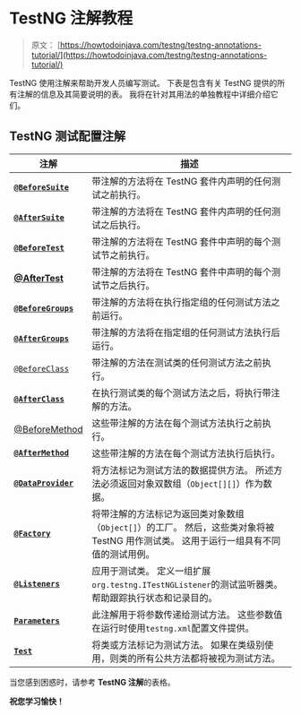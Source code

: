 # TestNG 注解教程

> 原文： [https://howtodoinjava.com/testng/testng-annotations-tutorial/](https://howtodoinjava.com/testng/testng-annotations-tutorial/)

TestNG 使用注解来帮助开发人员编写测试。 下表是包含有关 TestNG 提供的所有注解的信息及其简要说明的表。 我将在针对其用法的单独教程中详细介绍它们。

## TestNG 测试配置注解

| 注解 | 描述 |
| --- | --- |
| [**`@BeforeSuite`**](https://static.javadoc.io/org.testng/testng/6.8.21/org/testng/annotations/BeforeSuite.html "BeforeSuite") | 带注解的方法将在 TestNG 套件内声明的任何测试之前执行。 |
| [**`@AfterSuite`**](http://testng.org/javadoc/org/testng/annotations/AfterSuite.html "AfterSuite") | 带注解的方法将在 TestNG 套件内声明的任何测试之后执行。 |
| [**`@BeforeTest`**](http://testng.org/javadoc/org/testng/annotations/BeforeTest.html "BeforeTest") | 带注解的方法将在 TestNG 套件中声明的每个测试节之前执行。 |
| [**@AfterTest**](http://testng.org/javadoc/org/testng/annotations/AfterTest.html "AfterTest") | 带注解的方法将在 TestNG 套件中声明的每个测试节之后执行。 |
| [**`@BeforeGroups`**](http://testng.org/javadoc/org/testng/annotations/BeforeGroups.html "BeforeGroups") | 带注解的方法将在执行指定组的任何测试方法之前运行。 |
| [**`@AfterGroups`**](http://testng.org/javadoc/org/testng/annotations/AfterGroups.html "AfterGroups") | 带注解的方法将在指定组的任何测试方法执行后运行。 |
| [`@BeforeClass`](http://testng.org/javadoc/org/testng/annotations/BeforeClass.html "BeforeClass") | 带注解的方法在测试类的任何测试方法之前执行。 |
| [**`@AfterClass`**](http://testng.org/javadoc/org/testng/annotations/AfterClass.html "AfterClass") | 在执行测试类的每个测试方法之后，将执行带注解的方法。 |
| [@BeforeMethod](http://testng.org/javadoc/org/testng/annotations/BeforeMethod.html "BeforeMethod") | 这些带注解的方法在每个测试方法执行之前执行。 |
| [**`@AfterMethod`**](http://testng.org/javadoc/org/testng/annotations/AfterMethod.html "AfterMethod") | 这些带注解的方法在每个测试方法执行后执行。 |
| [**`@DataProvider`**](http://testng.org/javadoc/org/testng/annotations/DataProvider.html "DataProvider") | 将方法标记为测试方法的数据提供方法。 所述方法必须返回对象双数组（`Object[][]`）作为数据。 |
| [**`@Factory`**](http://testng.org/javadoc/org/testng/annotations/Factory.html "Factory") | 将带注解的方法标记为返回类对象数组（`Object[]`）的工厂。 然后，这些类对象将被 TestNG 用作测试类。 这用于运行一组具有不同值的测试用例。 |
| [**`@Listeners`**](http://testng.org/javadoc/org/testng/annotations/Listeners.html "Listeners") | 应用于测试类。 定义一组扩展`org.testng.ITestNGListener`的测试监听器类。 帮助跟踪执行状态和记录目的。 |
| [**`Parameters`**](http://testng.org/javadoc/org/testng/annotations/Parameters.html "Parameters") | 此注解用于将参数传递给测试方法。 这些参数值在运行时使用`testng.xml`配置文件提供。 |
| [**`Test`**](https://static.javadoc.io/org.testng/testng/6.8.21/org/testng/annotations/Test.html "Test") | 将类或方法标记为测试方法。 如果在类级别使用，则类的所有公共方法都将被视为测试方法。 |

当您感到困惑时，请参考 **TestNG 注解**的表格。

**祝您学习愉快！**